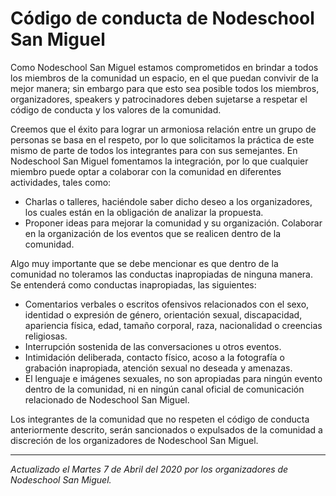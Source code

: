 # Código de conducta de Nodeschool San Miguel

Como Nodeschool San Miguel estamos comprometidos en brindar a todos los miembros de la comunidad un espacio, en el que puedan convivir de la mejor manera; sin embargo para que esto sea posible todos los miembros, organizadores, speakers y patrocinadores deben sujetarse a respetar el código de conducta y los valores de la comunidad.

Creemos que el éxito para lograr un armoniosa relación entre un grupo de personas se basa en el respeto, por lo que solicitamos la práctica de este mismo de parte de todos los integrantes para con sus semejantes.
En Nodeschool San Miguel fomentamos la integración, por lo que cualquier miembro puede optar a colaborar con la comunidad en diferentes actividades, tales como:

- Charlas o talleres, haciéndole saber dicho deseo a los organizadores, los cuales están en la obligación de analizar la propuesta.
- Proponer ideas para mejorar la comunidad y su organización.
  Colaborar en la organización de los eventos que se realicen dentro de la comunidad.

Algo muy importante que se debe mencionar es que dentro de la comunidad no toleramos las conductas inapropiadas de ninguna manera.
Se entenderá como conductas inapropiadas, las siguientes:

- Comentarios verbales o escritos ofensivos relacionados con el sexo, identidad o expresión de género, orientación sexual, discapacidad, apariencia física, edad, tamaño corporal, raza, nacionalidad o creencias religiosas.
- Interrupción sostenida de las conversaciones u otros eventos.
- Intimidación deliberada, contacto físico, acoso a la fotografía o grabación inapropiada, atención sexual no deseada y amenazas.
- El lenguaje e imágenes sexuales, no son apropiadas para ningún evento dentro de la comunidad, ni en ningún canal oficial de comunicación relacionado de Nodeschool San Miguel.

Los integrantes de la comunidad que no respeten el código de conducta anteriormente descrito, serán sancionados o expulsados de la comunidad a discreción de los organizadores de Nodeschool San Miguel.

---

_Actualizado el Martes 7 de Abril del 2020 por los organizadores de Nodeschool San Miguel._
